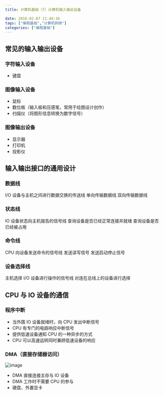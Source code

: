 ```yaml
---
title: 计算机基础（7）计算机输入输出设备

date: 2016-02-07 11:44:16
tags: ["编程基础","计算机网络"]
categories: ["编程基础"]
---
```


## 常见的输入输出设备

### 字符输入设备

- 键盘

### 图像输入设备

- 鼠标
- 数位板（输入板和压感笔，常用于绘图设计创作）
- 扫描仪（将图形信息转换为数字信号）

### 图像输出设备

- 显示器
- 打印机
- 投影仪

## 输入输出接口的通用设计

### 数据线

I/O 设备与主机之间进行数据交换的传送线
单向传输数据线
双向传输数据线

### 状态线

IO 设备状态向主机报告的信号线
查询设备是否已经正常连接并就绪
查询设备是否已经被占用

### 命令线

CPU 向设备发送命令的信号线
发送读写信号
发送启动停止信号

### 设备选择线

主机选择 I/O 设备进行操作的信号线
对连在总线上的设备进行选择

## CPU 与 IO 设备的通信

### 程序中断

- 当外围 IO 设备就绪时，向 CPU 发出中断信号
- CPU 有专门的电路响应中断信号
- 提供低速设备通知 CPU 的一种异步的方式
- CPU 可以高速运转同时兼顾低速设备的响应

### DMA（直接存储器访问）

![image](https://tvax4.sinaimg.cn/large/a616b9a4gy1ghjdmpavrjj20z40hhaeh.jpg)
- DMA 直接连接主存与 IO 设备
- DMA 工作时不需要 CPU 的参与
- 硬盘、外置显卡
